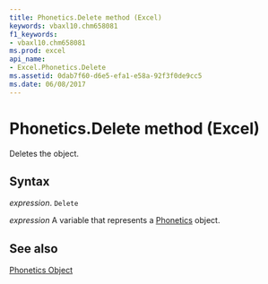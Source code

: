 ```yaml
---
title: Phonetics.Delete method (Excel)
keywords: vbaxl10.chm658081
f1_keywords:
- vbaxl10.chm658081
ms.prod: excel
api_name:
- Excel.Phonetics.Delete
ms.assetid: 0dab7f60-d6e5-efa1-e58a-92f3f0de9cc5
ms.date: 06/08/2017
---
```



# Phonetics.Delete method (Excel)

Deletes the object.


## Syntax

 _expression_. `Delete`

 _expression_ A variable that represents a [Phonetics](Excel.Phonetics.md) object.


## See also


[Phonetics Object](Excel.Phonetics.md)

